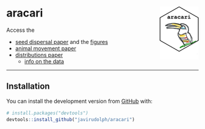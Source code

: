 
<!-- README.md is generated from README.Rmd. Please edit that file -->

# aracari <img src="images/aracari.png" align="right" height="139" />

<!-- badges: start -->

<!-- badges: end -->

Access the

  - [seed dispersal
    paper](https://javirudolph.github.io/aracari/paper/paper.html) and
    the
    [figures](https://javirudolph.github.io/aracari/paper/figures_tables.html)
  - [animal movement
    paper](https://javirudolph.github.io/aracari/movement_paper/rudolph_ch2.html)  
  - [distributions
    paper](https://javirudolph.github.io/aracari/distributions_paper/rudolph_distributions.html)
      - [info on the
        data](https://javirudolph.github.io/aracari/distributions_paper/format_raw_dat.html)

-----

## Installation

You can install the development version from
[GitHub](https://github.com/) with:

``` r
# install.packages("devtools")
devtools::install_github("javirudolph/aracari")
```
